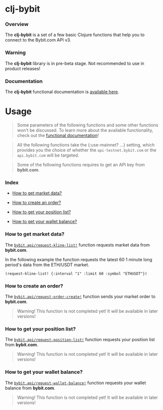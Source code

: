 
# clj-bybit

### Overview

The <strong>clj-bybit</strong> is a set of a few basic Clojure functions that
help you to connect to the Bybit.com API v3.

### Warning

The <strong>clj-bybit</strong> library is in pre-beta stage.
Not recommended to use in product releases!

### Documentation

The <strong>clj-bybit</strong> functional documentation is [available here](documentation/COVER.md).

# Usage

> Some parameters of the following functions and some other functions won't be discussed.
  To learn more about the available functionality, check out the
  [functional documentation](documentation/COVER.md)!

> All the following functions take the {:use-mainnet? ...} setting, which provides
  you the choice of whether the `api-testnet.bybit.com` or the `api.bybit.com`
  will be targeted.

> Some of the following functions requires to get an API key from <strong>bybit.com</strong>.

### Index

- [How to get market data?](#how-to-get-market-data)

- [How to create an order?](#how-to-create-an-order)

- [How to get your position list?](#how-to-get-your-position-list)

- [How to get your wallet balance?](#how-to-get-your-wallet-balance)

### How to get market data?

The [`bybit.api/request-kline-list!`](documentation/clj/bybit/API.md#request-kline-list)
function requests market data from <strong>bybit.com</strong>.

In the following example the function requests the latest 60 1 minute long period's
data from the ETH/USDT market.

```
(request-kline-list! {:interval "1" :limit 60 :symbol "ETHUSDT"})
```

### How to create an order?

The [`bybit.api/request-order-create!`](documentation/clj/bybit/API.md#request-order-create)
function sends your market order to <strong>bybit.com</strong>.

> Warning!
  This function is not completed yet! It will be available in later versions!

### How to get your position list?

The [`bybit.api/request-position-list!`](documentation/clj/bybit/API.md#request-position-list)
function requests your position list from <strong>bybit.com</strong>.

> Warning!
  This function is not completed yet! It will be available in later versions!

### How to get your wallet balance?

The [`bybit.api/request-wallet-balance!`](documentation/clj/bybit/API.md#request-wallet-balance)
function requests your wallet balance from <strong>bybit.com</strong>.

> Warning!
  This function is not completed yet! It will be available in later versions!
